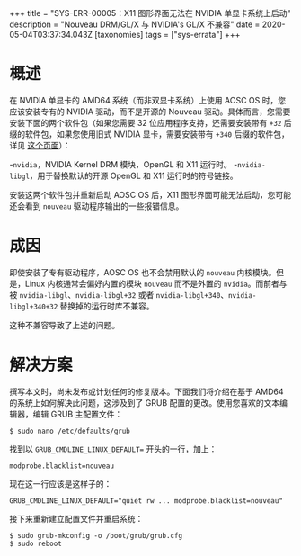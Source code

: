 +++
title = "SYS-ERR-00005：X11 图形界面无法在 NVIDIA 单显卡系统上启动"
description = "Nouveau DRM/GL/X 与 NVIDIA's GL/X 不兼容"
date = 2020-05-04T03:37:34.043Z
[taxonomies]
tags = ["sys-errata"]
+++

# 概述

在 NVIDIA 单显卡的 AMD64 系统（而非双显卡系统）上使用 AOSC OS 时，您应该安装专有的 NVIDIA 驱动，而不是开源的 Nouveau 驱动。具体而言，您需要安装下面的两个软件包（如果您需要 32 位应用程序支持，还需要安装带有 `+32` 后缀的软件包，如果您使用旧式 NVIDIA 显卡，需要安装带有 `+340` 后缀的软件包，详见 [这个页面](http://www.nvidia.com/object/unix.html)）：

-`nvidia`，NVIDIA Kernel DRM 模块，OpenGL 和 X11 运行时。
-`nvidia-libgl`，用于替换默认的开源 OpenGL 和 X11 运行时的符号链接。

安装这两个软件包并重新启动 AOSC OS 后，X11 图形界面可能无法启动，您可能还会看到 `nouveau` 驱动程序输出的一些报错信息。

# 成因

即使安装了专有驱动程序，AOSC OS 也不会禁用默认的 `nouveau` 内核模块。但是，Linux 内核通常会偏好内置的模块 `nouveau` 而不是外置的 `nvidia`。而前者与被 `nvidia-libgl`、`nvidia-libgl+32` 或者 `nvidia-libgl+340`、`nvidia-libgl+340+32` 替换掉的运行时库不兼容。

这种不兼容导致了上述的问题。

# 解决方案

撰写本文时，尚未发布或计划任何的修复版本。下面我们将介绍在基于 AMD64 的系统上如何解决此问题，这涉及到了 GRUB 配置的更改。使用您喜欢的文本编辑器，编辑 GRUB 主配置文件：

```
$ sudo nano /etc/defaults/grub
```

找到以 `GRUB_CMDLINE_LINUX_DEFAULT=` 开头的一行，加上：

```
modprobe.blacklist=nouveau
```

现在这一行应该是这样子的：

```
GRUB_CMDLINE_LINUX_DEFAULT="quiet rw ... modprobe.blacklist=nouveau"
```

接下来重新建立配置文件并重启系统：

```
$ sudo grub-mkconfig -o /boot/grub/grub.cfg
$ sudo reboot
```